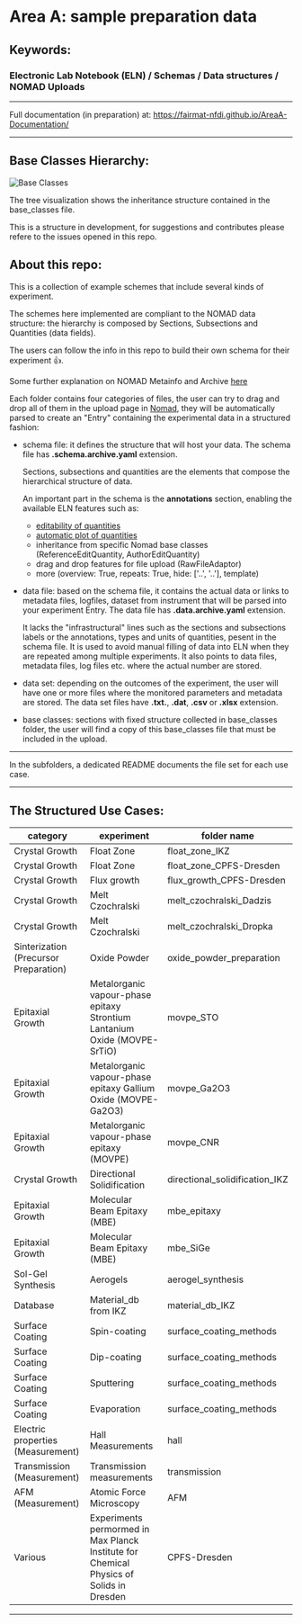 # Area A: sample preparation data

## Keywords:  

### Electronic Lab Notebook (ELN) / Schemas / Data structures / NOMAD Uploads

- - - -
Full documentation (in preparation) at: https://fairmat-nfdi.github.io/AreaA-Documentation/
- - - -

## Base Classes Hierarchy:

![Base Classes](https://box.hu-berlin.de/f/66bbfd73da214e82a3bc/?dl=1)


The tree visualization shows the inheritance structure contained in the base_classes file. 

This is a structure in development, for suggestions and contributes please refere to the issues opened in this repo.

## About this repo:

This is a collection of example schemes that include several kinds of experiment.  

The schemes here implemented are compliant to the NOMAD data structure: the hierarchy is composed by Sections, Subsections and Quantities (data fields).

The users can follow the info in this repo to build their own schema for their experiment :thumbsup:.

Some further explanation on NOMAD Metainfo and Archive [here](https://nomad-lab.eu/prod/v1/staging/docs/archive.html#custom-metainfo-schemas-eg-for-elns)

Each folder contains four categories of files, the user can try to drag and drop all of them in the upload page in [Nomad](https://nomad-lab.eu/), they will be automatically parsed to create an "Entry" containing the experimental data in a structured fashion:

* schema file: it defines the structure that will host your data.
  The schema file has **.schema.archive.yaml** extension.

  Sections, subsections and quantities are the elements that compose the hierarchical structure of data. 

  An important part in the schema is the **annotations** section, enabling the available ELN features such as: 
    * [editability of quantities](https://nomad-lab.eu/prod/v1/staging/gui/dev/editquantity)
    * [automatic plot of quantities](https://nomad-lab.eu/prod/v1/staging/gui/dev/plot)
    * inheritance from specific Nomad base classes (ReferenceEditQuantity, AuthorEditQuantity)
    * drag and drop features for file upload (RawFileAdaptor)
    * more (overview: True, repeats: True, hide: ['..', '..'], template)

* data file: based on the schema file, it contains the actual data or links to metadata files, logfiles, dataset from instrument that will be parsed into your experiment Entry. The data file has **.data.archive.yaml** extension.

  It lacks the "infrastructural" lines such as the sections and subsections labels or the annotations, types and units of quantities, pesent in the schema file. It is used to avoid manual filling of data into ELN when they are repeated among multiple experiments. It also points to data files, metadata files, log files etc. where the actual number are stored. 

* data set: depending on the outcomes of the experiment, the user will have one or more files where the monitored parameters and metadata are stored. The data set files have **.txt.**, **.dat**, **.csv** or **.xlsx** extension.

* base classes: sections with fixed structure collected in base_classes folder, the user will find a copy of this base_classes file that must be included in the upload.

- - - -

In the subfolders, a dedicated README documents the file set for each use case.

- - - -
## The Structured Use Cases:

category | experiment | folder name
-|-|-|
Crystal Growth | Float Zone | float_zone_IKZ
Crystal Growth | Float Zone | float_zone_CPFS-Dresden
Crystal Growth | Flux growth | flux_growth_CPFS-Dresden
Crystal Growth | Melt Czochralski | melt_czochralski_Dadzis
Crystal Growth | Melt Czochralski | melt_czochralski_Dropka
Sinterization (Precursor Preparation) | Oxide Powder | oxide_powder_preparation
Epitaxial Growth | Metalorganic vapour-phase epitaxy Strontium Lantanium Oxide (MOVPE-SrTiO) | movpe_STO
Epitaxial Growth | Metalorganic vapour-phase epitaxy Gallium Oxide (MOVPE-Ga2O3) | movpe_Ga2O3
Epitaxial Growth | Metalorganic vapour-phase epitaxy (MOVPE) | movpe_CNR
Crystal Growth | Directional Solidification | directional_solidification_IKZ
Epitaxial Growth | Molecular Beam Epitaxy (MBE) | mbe_epitaxy
Epitaxial Growth | Molecular Beam Epitaxy (MBE) | mbe_SiGe
Sol-Gel Synthesis | Aerogels | aerogel_synthesis
Database | Material_db from IKZ | material_db_IKZ
Surface Coating | Spin-coating | surface_coating_methods
Surface Coating | Dip-coating | surface_coating_methods
Surface Coating | Sputtering | surface_coating_methods
Surface Coating | Evaporation | surface_coating_methods
Electric properties (Measurement) | Hall Measurements | hall
Transmission (Measurement) | Transmission measurements | transmission
AFM (Measurement) | Atomic Force Microscopy | AFM
Various | Experiments permormed in Max Planck Institute for Chemical Physics of Solids in Dresden | CPFS-Dresden

- - - -

